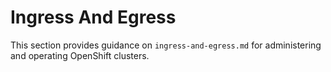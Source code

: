 # Ingress And Egress

This section provides guidance on `ingress-and-egress.md` for administering and operating OpenShift clusters.